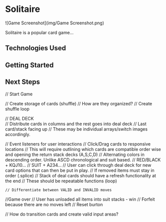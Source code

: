 # Solitaire

![Game Screenshot](img/Game Screenshot.png)

<!-- A description of your game. Background info of the game is a nice touch. -->
Solitaire is a popular card game...

<!-- A screenshot or screenshots of your actual game makes your readme more colorful :) -->


<!-- Technologies Used: List of the technologies used. -->
## Technologies Used

<!-- Getting Started: In this section include the link to your deployed game and any instructions you deem important. -->

## Getting Started

<!-- Next Steps: Unsolved problems and/or planned features -->

## Next Steps

// Start Game

// Create storage of cards (shuffle)
   // How are they organized?
// Create shuffle loop

// DEAL DECK    
    // Distribute cards in columns and the rest goes into deal deck
        // Last card/stack facing up
        // These may be individual arrays/switch images accordingly. 

// Event listeners for user interactions
    // Click/Drag cards to responsive locations
        // This will require outlining which cards are compatible order wise and opening the return stack decks (A,S,C,D)
    // Alternating colors in descending order. Unlike ASCD chronological and suit based. 
        // RED/BLACK + KQJ10...
        // SUIT + A234...
    // User can click through deal deck for new card options that can then be put in play. 
        // If removed items must stay in order (.splice)
        // Stack of deal cards should have a refresh functionality at the end
    // These should be repeatable functions (loop)

    // Differentiate between VALID and INVALID moves

//Game over
    // User has unloaded all items into suit stacks - win
    // Forfeit because there are no moves left
    // Reset burton 


// How do transition cards and create valid input areas?